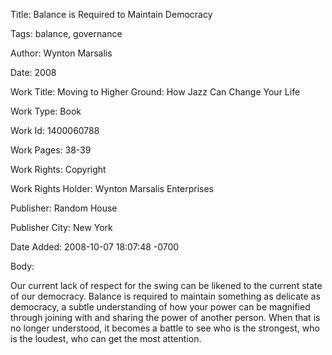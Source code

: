Title:  Balance is Required to Maintain Democracy

Tags:   balance, governance

Author: Wynton Marsalis

Date:   2008

Work Title: Moving to Higher Ground: How Jazz Can Change Your Life

Work Type: Book

Work Id: 1400060788

Work Pages: 38-39

Work Rights: Copyright

Work Rights Holder: Wynton Marsalis Enterprises

Publisher: Random House

Publisher City: New York

Date Added: 2008-10-07 18:07:48 -0700

Body: 

Our current lack of respect for the swing can be likened to the current state of our democracy. Balance is required to maintain something as delicate as democracy, a subtle understanding of how your power can be magnified through joining with and sharing the power of another person. When that is no longer understood, it becomes a battle to see who is the strongest, who is the loudest, who can get the most attention.

